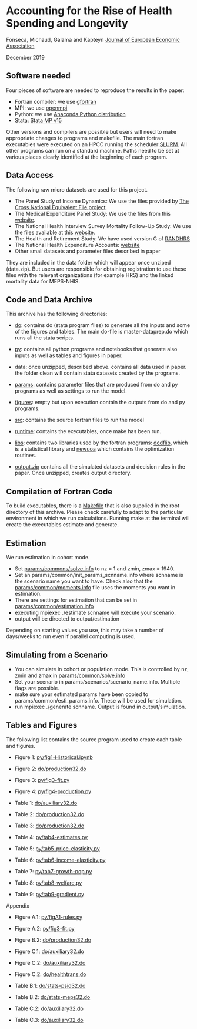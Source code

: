 # Accounting for the Rise of Health Spending and Longevity
Fonseca, Michaud, Galama and Kapteyn 
[Journal of European Economic Association](https://academic.oup.com/jeea)

December 2019

## Software needed 

Four pieces of software are needed to reproduce the results in the paper:
* Fortran compiler: we use [gfortran](https://gcc.gnu.org/wiki/GFortran)
* MPI: we use [openmpi](https://www.open-mpi.org/) 
* Python: we use [Anaconda Python distribution](https://www.anaconda.com/distribution/) 
* Stata: [Stata MP v15](https://www.stata.com/) 
  
Other versions and compilers are possible but users will need to make appropriate changes to programs and makefile. The main fortran executables were executed on an HPCC running the scheduler [SLURM](https://slurm.schedmd.com/documentation.html). All other programs can run on a standard machine. Paths need to be set at various places clearly identified at the beginning of each program. 

## Data Access

The following raw micro datasets are used for this project. 

* The Panel Study of Income Dynamics: We use the files provided by [The Cross National Equivalent File project](https://cnef.ehe.osu.edu/). 
* The Medical Expenditure Panel Study: We use the files from this [website](https://www.meps.ahrq.gov/mepsweb/). 
* The National Health Interview Survey Mortality Follow-Up Study: We use the files available at this [website](https://www.cdc.gov/nchs/data-linkage/mortality.htm). 
* The Health and Retirement Study: We have used version G of [RANDHRS](https://www.rand.org/well-being/social-and-behavioral-policy/centers/aging/dataprod/hrs-data.html)
* The National Health Expenditure Accounts: [website](https://www.cms.gov/Research-Statistics-Data-and-Systems/Statistics-Trends-and-Reports/NationalHealthExpendData/index)
* Other small datasets and parameter files described in paper

They are included in the data folder which will appear once unziped (data.zip). But users are responsible for obtaining registration to use these files with the relevant organizations (for example HRS) and the linked mortality data for MEPS-NHIS.

## Code and Data Archive 

This archive has the following directories: 

* [do](do/): contains do (stata program files) to generate all the inputs and some of the figures and tables. The main do-file is master-dataprep.do which runs all the stata scripts. 

* [py](py/): contains all python programs and notebooks that generate also inputs as well as tables and figures in paper. 
  
* data: once unzipped, described above. contains all data used in paper. the folder clean will contain stata datasets created by the programs. 

* [params](params/): contains parameter files that are produced from do and py programs as well as settings to run the model. 
  
* [figures](figures/): empty but upon execution contain the outputs from do and py programs. 

* [src](src/): contains the source fortran files to run the model

* [runtime](runtime/): contains the executables, once make has been run. 
  
* [libs](libs/): contains two libraries used by the fortran programs: [dcdflib](https://person.hst.aau.dk/magnus/pkgsrc-kolga/math/dcdflib.f/), which is a statistical library and [newuoa](https://en.wikipedia.org/wiki/NEWUOA) which contains the optimization routines. 

* [output.zip](output.zip) contains all the simulated datasets and decision rules in the paper. Once unzipped, creates output directory. 

## Compilation of Fortran Code 

To build executables, there is a [Makefile](Makefile) that is also supplied in the root directory of this archive. Please check carefully to adapt to the particular environment in which we run calculations. Running make at the terminal will create the executables estimate and generate. 

## Estimation 

We run estimation in cohort mode. 

* Set [params/commons/solve.info](params/common/solve.info) to nz = 1 and zmin, zmax = 1940. 
*  Set an params/common/init_params_scnname.info where scnname is the scenario name you want to have. Check also that the [params/common/moments.info](params/common/estimation.info) file uses the moments you want in estimation. 
*  There are settings for estimation that can be set in [params/common/estimation.info](params/common/estimation.info)
* executing mpiexec ./estimate scnname will execute your scenario. 
* output will be directed to output/estimation

Depending on starting values you use, this may take a number of days/weeks to run even if parallel computing is used. 

## Simulating from a Scenario 

* You can simulate in cohort or population mode. This is controlled by nz, zmin and zmax in [params/common/solve.info](params/common/solve.info) 
* Set your scenario in params/scenarios/scenario_name.info. Multiple flags are possible. 
* make sure your estimated params have been copied to params/common/esti_params.info. These will be used for simulation. 
* run mpiexec ./generate scnname. Output is found in output/simulation.  

## Tables and Figures 

The following list contains the source program used to create each table and figures. 

* Figure 1: [py/fig1-Historical.ipynb](do/fig1-Historical.ipynb)
* Figure 2: [do/production32.do](do/production32.do)
* Figure 3: [py/fig3-fit.py](py/fig3-fit.py)
* Figure 4: [py/fig4-production.py](py/production.py)

* Table 1: [do/auxiliary32.do](do/auxiliary32.do)
* Table 2: [do/production32.do](do/production32.do)
* Table 3: [do/production32.do](do/production32.do)
* Table 4: [py/tab4-estimates.py](py/tab4-estimates.py)
* Table 5: [py/tab5-price-elasticity.py](py/tab5-price-elasticity.py)
* Table 6: [py/tab6-income-elasticity.py](py/tab6-income-elasticity.py)
* Table 7: [py/tab7-growth-pop.py](py/tab7-growth-pop.py) 
* Table 8: [py/tab8-welfare.py](py/tab8-welfare.py) 
* Table 9: [py/tab9-gradient.py](py/tab9-gradient.py)

Appendix

* Figure A.1: [py/figA1-rules.py](py/figA1-rules.py)
* Figure A.2: [py/fig3-fit.py](py/fig3-fit.py)
* Figure B.2: [do/production32.do](do/production32.do) 
* Figure C.1: [do/auxiliary32.do](do/auxiliary32.do) 
* Figure C.2: [do/auxiliary32.do](do/auxiliary32.do)
* Figure C.2: [do/healthtrans.do](do/healthtrans.do)


* Table B.1: [do/stats-psid32.do](do/stats-psid32.do)
* Table B.2: [do/stats-meps32.do](do/stats-meps32.do) 
* Table C.2: [do/auxiliary32.do](do/auxiliary32.do) 
* Table C.3: [do/auxiliary32.do](do/auxiliary32.do) 
